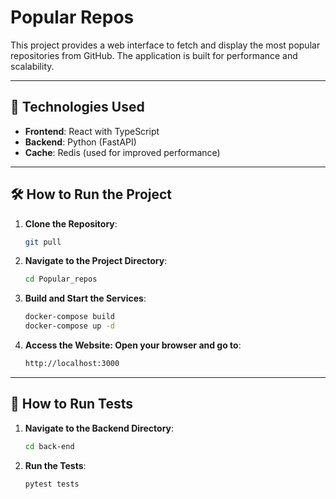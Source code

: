 # Popular Repos

This project provides a web interface to fetch and display the most popular repositories from GitHub. The application is built for performance and scalability.

---

## 🚀 **Technologies Used**

- **Frontend**: React with TypeScript
- **Backend**: Python (FastAPI)
- **Cache**: Redis (used for improved performance)

---

## 🛠️ **How to Run the Project**

1. **Clone the Repository**:
   ```bash
   git pull
2. **Navigate to the Project Directory**:
   ```bash
   cd Popular_repos
3. **Build and Start the Services**:
   ```bash
   docker-compose build
   docker-compose up -d
4. **Access the Website: Open your browser and go to**:
   ```bash
   http://localhost:3000

---


## 🧪 **How to Run Tests**

1. **Navigate to the Backend Directory**:
   ```bash
   cd back-end
2. **Run the Tests**:
   ```bash
   pytest tests

   

